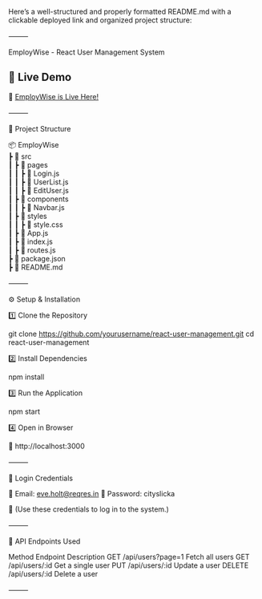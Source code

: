 Here’s a well-structured and properly formatted README.md with a clickable deployed link and organized project structure:

⸻

EmployWise - React User Management System

## 🚀 Live Demo 

🔗 [EmployWise is Live Here!](https://employwise-hgpf.onrender.com/)

⸻

📂 Project Structure

📦 EmployWise  
 ┣ 📂 src  
 ┃ ┣ 📂 pages  
 ┃ ┃ ┣ 📄 Login.js  
 ┃ ┃ ┣ 📄 UserList.js  
 ┃ ┃ ┣ 📄 EditUser.js  
 ┃ ┣ 📂 components  
 ┃ ┃ ┣ 📄 Navbar.js  
 ┃ ┣ 📂 styles  
 ┃ ┃ ┣ 📄 style.css  
 ┃ ┣ 📄 App.js  
 ┃ ┣ 📄 index.js  
 ┃ ┣ 📄 routes.js  
 ┣ 📄 package.json  
 ┣ 📄 README.md  



⸻

⚙️ Setup & Installation

1️⃣ Clone the Repository

git clone https://github.com/yourusername/react-user-management.git
cd react-user-management

2️⃣ Install Dependencies

npm install

3️⃣ Run the Application

npm start

4️⃣ Open in Browser

🔗 http://localhost:3000

⸻

🔑 Login Credentials

📧 Email: eve.holt@reqres.in
🔑 Password: cityslicka


📝 (Use these credentials to log in to the system.)

⸻

📌 API Endpoints Used

Method	Endpoint	Description
GET	/api/users?page=1	Fetch all users
GET	/api/users/:id	Get a single user
PUT	/api/users/:id	Update a user
DELETE	/api/users/:id	Delete a user



⸻
